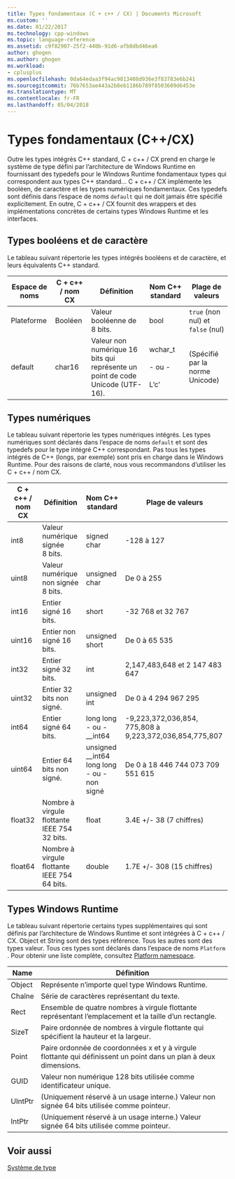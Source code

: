 ```yaml
---
title: Types fondamentaux (C + c++ / CX) | Documents Microsoft
ms.custom: ''
ms.date: 01/22/2017
ms.technology: cpp-windows
ms.topic: language-reference
ms.assetid: c9f82907-25f2-440b-91d6-afb8dbd46ea6
author: ghogen
ms.author: ghogen
ms.workload:
- cplusplus
ms.openlocfilehash: 0da64edaa3f94ac9813408d936e3f83783e6b241
ms.sourcegitcommit: 76b7653ae443a2b8eb1186b789f8503609d6453e
ms.translationtype: MT
ms.contentlocale: fr-FR
ms.lasthandoff: 05/04/2018
---
```

# <a name="fundamental-types-ccx"></a>Types fondamentaux (C++/CX)
Outre les types intégrés C++ standard, C + c++ / CX prend en charge le système de type défini par l’architecture de Windows Runtime en fournissant des typedefs pour le Windows Runtime fondamentaux types qui correspondent aux types C++ standard... C + c++ / CX implémente les booléen, de caractère et les types numériques fondamentaux. Ces typedefs sont définis dans l’espace de noms `default` qui ne doit jamais être spécifié explicitement. En outre, C + c++ / CX fournit des wrappers et des implémentations concrètes de certains types Windows Runtime et les interfaces.  
  
## <a name="boolean-and-character-types"></a>Types booléens et de caractère  
 Le tableau suivant répertorie les types intégrés booléens et de caractère, et leurs équivalents C++ standard.  
  
|Espace de noms|C + c++ / nom CX|Définition|Nom C++ standard|Plage de valeurs|  
|---------------|-----------------------------------------------------------------------|----------------|-------------------------|---------------------|  
|Plateforme|Booléen|Valeur booléenne de 8 bits.|bool|`true` (non nul) et `false` (nul)|  
|default|char16|Valeur non numérique 16 bits qui représente un point de code Unicode (UTF-16).|wchar_t<br /><br /> - ou -<br /><br /> L’c’|(Spécifié par la norme Unicode)|  
  
## <a name="numeric-types"></a>Types numériques  
 Le tableau suivant répertorie les types numériques intégrés. Les types numériques sont déclarés dans l’espace de noms `default` et sont des typedefs pour le type intégré C++ correspondant. Pas tous les types intégrés de C++ (longs, par exemple) sont pris en charge dans le Windows Runtime. Pour des raisons de clarté, nous vous recommandons d’utiliser les C + c++ / nom CX.  
  
|C + c++ / nom CX|Définition|Nom C++ standard|Plage de valeurs|  
|-----------------------------------------------------------------------|----------------|-------------------------|---------------------|  
|int8|Valeur numérique signée 8 bits.|signed char|-128 à 127|  
|uint8|Valeur numérique non signée 8 bits.|unsigned char|De 0 à 255|  
|int16|Entier signé 16 bits.|short|-32 768 et 32 767|  
|uint16|Entier non signé 16 bits.|unsigned short|De 0 à 65 535|  
|int32|Entier signé 32 bits.|int|2,147,483,648 et 2 147 483 647|  
|uint32|Entier 32 bits non signé.|unsigned int|De 0 à 4 294 967 295|  
|int64|Entier signé 64 bits.|long long - ou - __int64|-9,223,372,036,854, 775,808 à 9,223,372,036,854,775,807|  
|uint64|Entier 64 bits non signé.|unsigned __int64 long long - ou - non signé|De 0 à 18 446 744 073 709 551 615|  
|float32|Nombre à virgule flottante IEEE 754 32 bits.|float|3.4E +/- 38 (7 chiffres)|  
|float64|Nombre à virgule flottante IEEE 754 64 bits.|double|1.7E +/- 308 (15 chiffres)|  
  
## <a name="windows-runtime-types"></a>Types Windows Runtime  
 Le tableau suivant répertorie certains types supplémentaires qui sont définis par l’architecture de Windows Runtime et sont intégrées à C + c++ / CX. Object et String sont des types référence. Tous les autres sont des types valeur. Tous ces types sont déclarés dans l’espace de noms `Platform` . Pour obtenir une liste complète, consultez [Platform namespace](../cppcx/platform-namespace-c-cx.md).  
  
|Name|Définition|  
|----------|----------------|  
|Object|Représente n’importe quel type Windows Runtime.|  
|Chaîne|Série de caractères représentant du texte.|  
|Rect|Ensemble de quatre nombres à virgule flottante représentant l’emplacement et la taille d’un rectangle.|  
|SizeT|Paire ordonnée de nombres à virgule flottante qui spécifient la hauteur et la largeur.|  
|Point|Paire ordonnée de coordonnées x et y à virgule flottante qui définissent un point dans un plan à deux dimensions.|  
|GUID|Valeur non numérique 128 bits utilisée comme identificateur unique.|  
|UIntPtr|(Uniquement réservé à un usage interne.) Valeur non signée 64 bits utilisée comme pointeur.|  
|IntPtr|(Uniquement réservé à un usage interne.)  Valeur signée 64 bits utilisée comme pointeur.|  
  
## <a name="see-also"></a>Voir aussi  
 [Système de type](../cppcx/type-system-c-cx.md)
